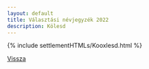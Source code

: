 ```yaml
---
layout: default
title: Választási névjegyzék 2022
description: Kölesd
---
```


{% include settlementHTMLs/Kooxlesd.html %}

[Vissza](./)